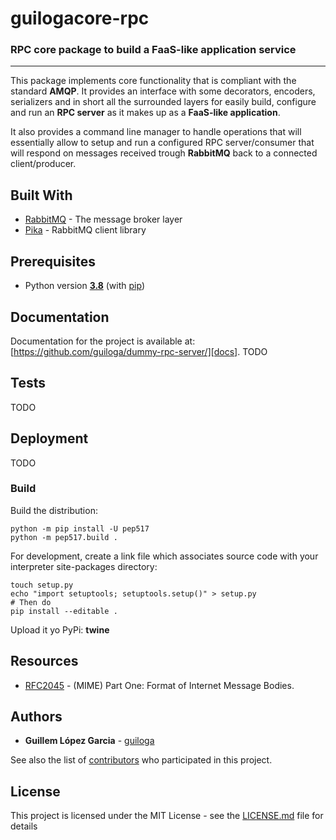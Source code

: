 # guilogacore-rpc
### RPC core package to build a FaaS-like application service
____

This package implements core functionality that is compliant with the standard **AMQP**.
It provides an interface with some decorators, encoders, serializers and in short all the surrounded layers for easily build,
configure and run an **RPC server** as it makes up as a **FaaS-like application**.

It also provides a command line manager to handle operations that will essentially allow to setup and run a configured RPC server/consumer that will respond on messages received trough **RabbitMQ** back to a connected client/producer.

## Built With

* [RabbitMQ](https://www.rabbitmq.com/) - The message broker layer
* [Pika](https://pika.readthedocs.io/en/stable/index.html) - RabbitMQ client library

## Prerequisites ###

* Python version [**3.8**](https://www.python.org/downloads/release/python-380/) (with [pip](https://pip.pypa.io/en/stable/))

## Documentation ###

Documentation for the project is available at: [https://github.com/guiloga/dummy-rpc-server/][docs].
TODO

## Tests
TODO


## Deployment
TODO

### Build

Build the distribution:
```shell script
python -m pip install -U pep517
python -m pep517.build .
```
For development, create a link file which associates source code with your interpreter site-packages directory:
```shell script
touch setup.py
echo "import setuptools; setuptools.setup()" > setup.py
# Then do
pip install --editable .
```
Upload it yo PyPi:
**twine**

## Resources
* [RFC2045](https://tools.ietf.org/html/rfc2045.html) - (MIME) Part One: Format of Internet Message Bodies.

## Authors

* **Guillem López Garcia** - [guiloga](https://github.com/guiloga)

See also the list of [contributors](https://github.com/your/project/contributors) who participated in this project.

## License

This project is licensed under the MIT License - see the [LICENSE.md](LICENSE.md) file for details
